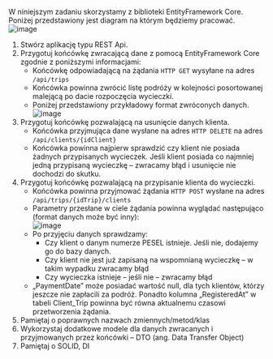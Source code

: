 W niniejszym zadaniu skorzystamy z biblioteki EntityFramework Core. Poniżej przedstawiony jest diagram na którym będziemy pracować.  
![image](https://user-images.githubusercontent.com/35382676/167697816-76520842-a184-4130-a176-578b23bb224c.png)
1. Stwórz aplikację typu REST Api.
2. Przygotuj końcówkę zwracającą dane z pomocą EntityFramework Core zgodnie z poniższymi informacjami:
   - Końcówkę odpowiadającą na żądania ```HTTP GET``` wysyłane na adres ```/api/trips```
   - Końcówka powinna zwrócić listę podróży w kolejności posortowanej malejącą po dacie rozpoczęcia wycieczki.
   - Poniżej przedstawiony przykładowy format zwróconych danych.  
![image](https://user-images.githubusercontent.com/35382676/167698007-0ca92d62-a37c-4deb-81eb-15c6213b091a.png)
3. Przygotuj końcówkę pozwalającą na usunięcie danych klienta.
   - Końcówka przyjmująca dane wysłane na adres ```HTTP DELETE``` na adres ```/api/clients/{idClient}```
   - Końcówka powinna najpierw sprawdzić czy klient nie posiada żadnych przypisanych wycieczek. Jeśli klient posiada co najmniej jedną przypisaną wycieczkę – zwracamy błąd i usunięcie nie dochodzi do skutku.
4. Przygotuj końcówkę pozwalającą na przypisanie klienta do wycieczki.
   - Końcówka powinna przyjmować żądania ```HTTP POST``` wysłane na adres ```/api/trips/{idTrip}/clients```
   - Parametry przesłane w ciele żądania powinna wyglądać następująco (format danych może być inny):  
![image](https://user-images.githubusercontent.com/35382676/167698112-083649ef-9479-4d25-9af9-78d5c7e5d1b1.png)
   - Po przyjęciu danych sprawdzamy:
     - Czy klient o danym numerze PESEL istnieje. Jeśli nie, dodajemy go do bazy danych.
     - Czy klient nie jest już zapisaną na wspomnianą wycieczkę – w takim wypadku zwracamy błąd
     - Czy wycieczka istnieje – jeśli nie – zwracamy błąd
   - „PaymentDate” może posiadać wartość null, dla tych klientów, którzy jeszcze nie zapłacili za podróż. Ponadto kolumna „RegisteredAt” w tabeli Client_Trip powinna być równa aktualnemu czasowi przetworzenia żądania.
5. Pamiętaj o poprawnych nazwach zmiennych/metod/klas
6. Wykorzystaj dodatkowe modele dla danych zwracanych i przyjmowanych przez końcówki – DTO (ang. Data Transfer Object)
7. Pamiętaj o SOLID, DI
